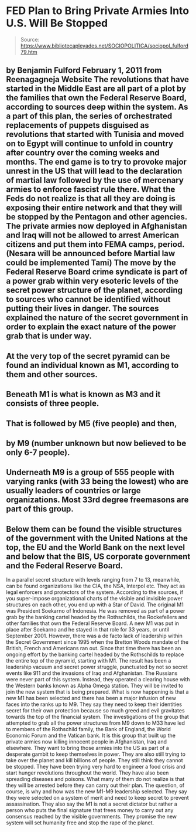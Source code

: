# FED Plan to Bring Private Armies Into U.S. Will Be Stopped

> Source: https://www.bibliotecapleyades.net/SOCIOPOLITICA/sociopol_fulford79.htm

by Benjamin Fulford
February 1, 2011
from
Reenagagneja Website
The revolutions that have started in the
Middle East are all part of a plot by the families that own the
Federal Reserve Board, according to sources deep within the
system.
As a part of this plan, the series of
orchestrated replacements of puppets disguised as revolutions that started
with Tunisia and moved on to Egypt will continue to unfold in country after
country over the coming weeks and months. The end game is to try to provoke
major unrest in the US that will lead to the
declaration of martial law
followed by the use of mercenary armies to enforce fascist rule there.
What the Feds do not realize is that all they
are doing is exposing their entire network and that they will be stopped by
the Pentagon and other agencies.
The private armies now deployed in
Afghanistan and Iraq will not be allowed to arrest American citizens and put
them into
FEMA camps, period. (Nesara
will be announced before Martial law could be implemented
Tami)
The move by the Federal Reserve Board crime syndicate is part of a power
grab within very esoteric levels of the secret power structure of the
planet, according to sources who cannot be identified without putting their
lives in danger.
The sources explained the nature of the secret government in order to
explain the exact nature of the power grab that is under way.
-
At the very
top of the secret pyramid can be found an individual known as M1, according
to them and other sources.
-
Beneath M1 is what is known as M3 and it consists
of three people.
-
That is followed by M5 (five people) and then,
-
by
M9 (number unknown but now believed to be only 6-7 people).
-
Underneath M9 is a group of 555 people with varying ranks (with 33 being the
lowest) who are usually leaders of countries or large organizations. Most
33rd degree freemasons are part of this group.
-
Below them can be found the visible structures of the government with
the United Nations
at the top, the EU and the
World Bank on the next level and below that
the BIS, US corporate government and the Federal Reserve Board.
-
In a parallel secret structure with levels ranging from 7 to 13, meanwhile,
can be found organizations like
the CIA,
the NSA,
Interpol etc. They act as legal enforcers and protectors of the system.
According to the sources, if you super-impose organizational charts of the
visible and invisible power structures on each other, you end up with a Star
of David.
The original M1 was President
Soekarno of Indonesia.
He was removed
as part of a power grab by the banking cartel headed by the
Rothschilds, the
Rockefellers and other
families that own the Federal Reserve Board.
A new M1 was put in place after Soekarno and he stayed in that role for 33
years, or until September 2001. However, there was a de facto lack of
leadership within the
Secret Government since 1995 when the
Bretton Woods
mandate of the British, French and Americans ran out.
Since that time there has been an ongoing effort by the banking cartel
headed by the Rothschilds to replace the entire top of the pyramid, starting
with M1.
The result has been a leadership vacuum and
secret power struggle, punctuated by not so secret events like
911 and the
invasions of Iraq and Afghanistan. The Russians were never part of this
system.
Instead, they operated a clearing house with the Western banks known
as
Alpha Omega station. They will be invited to join the new system that is
being prepared.
What is now happening is that a new M1 has been selected and there has been
a major infusion of new faces into the ranks up to M9. They say they need to
keep their identities secret for their own protection because so much greed
and evil gravitates towards the top of the financial system.
The investigations of the group that attempted to grab all the power
structures from M9 down to M33 have led to members of the Rothschild family,
the Bank of England, the World Economic Forum and the Vatican bank.
It is this group that built up the private armies now killing innocent
people in Afghanistan, Iraq and elsewhere.
They want to bring those armies into the US as
part of a desperate gambit to keep themselves in power. They are also still
trying to take over the planet and kill billions of people. They still think
they cannot be stopped.
They have been trying very hard to engineer a
food crisis and start hunger
revolutions throughout the world. They have also been spreading diseases and
poisons.
What many of them do not realize is that they will be arrested before they
can carry out their plan.
The question, of course, is why and how was the new M1-M9 leadership
selected. They say they were selected on a system of merit and need to keep
secret to prevent assassination. They also say the M1 is not a secret
dictator but rather a person who puts the final signature that frees money
to carry out any consensus reached by the visible governments.
They promise the new system will set humanity
free and stop the rape of the planet.
